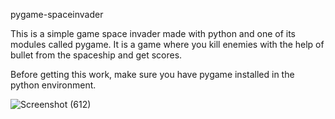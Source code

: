 pygame-spaceinvader

This is a simple game space invader made with python and one of its modules called pygame.
It is a game where you kill enemies with the help of bullet from the spaceship and get scores. 

Before getting this work, make sure you have pygame installed in the python environment.

![Screenshot (612)](https://user-images.githubusercontent.com/74191100/121778497-cedcdf00-cbb6-11eb-9510-4443bac88a91.png)
